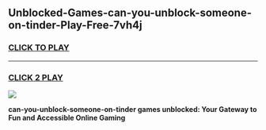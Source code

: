 
## Unblocked-Games-can-you-unblock-someone-on-tinder-Play-Free-7vh4j
<h3>
<a href="https://premium76.site?title=can-you-unblock-someone-on-tinder&ref=20M">CLICK TO PLAY</a></h3>
<hr>

<h3>
<a href="https://premium76.site?title=can-you-unblock-someone-on-tinder&ref=20M">CLICK 2 PLAY</a>
  
</h3>

<a href="https://premium76.site?title=can-you-unblock-someone-on-tinder&ref=19M"><img src="https://clearcache.store/games.png"></a>


**can-you-unblock-someone-on-tinder games unblocked: Your Gateway to Fun and Accessible Online Gaming**
